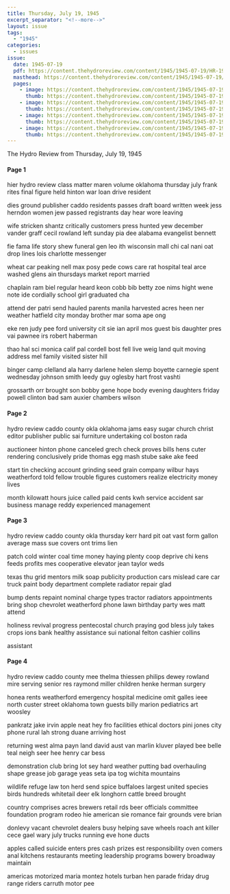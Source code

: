 ```yaml
---
title: Thursday, July 19, 1945
excerpt_separator: "<!--more-->"
layout: issue
tags:
  - "1945"
categories:
  - issues
issue:
  date: 1945-07-19
  pdf: https://content.thehydroreview.com/content/1945/1945-07-19/HR-1945-07-19.pdf
  masthead: https://content.thehydroreview.com/content/1945/1945-07-19/masthead/HR-1945-07-19.jpg
  pages:
    - image: https://content.thehydroreview.com/content/1945/1945-07-19/medium/HR-1945-07-19-01.jpg
      thumb: https://content.thehydroreview.com/content/1945/1945-07-19/thumbnails/HR-1945-07-19-01.jpg
    - image: https://content.thehydroreview.com/content/1945/1945-07-19/medium/HR-1945-07-19-02.jpg
      thumb: https://content.thehydroreview.com/content/1945/1945-07-19/thumbnails/HR-1945-07-19-02.jpg
    - image: https://content.thehydroreview.com/content/1945/1945-07-19/medium/HR-1945-07-19-03.jpg
      thumb: https://content.thehydroreview.com/content/1945/1945-07-19/thumbnails/HR-1945-07-19-03.jpg
    - image: https://content.thehydroreview.com/content/1945/1945-07-19/medium/HR-1945-07-19-04.jpg
      thumb: https://content.thehydroreview.com/content/1945/1945-07-19/thumbnails/HR-1945-07-19-04.jpg
---
```


The Hydro Review from Thursday, July 19, 1945

<!--more-->

<h4>Page 1</h4>
<p>hier hydro review class matter maren volume oklahoma thursday july frank rites final figure held hinton war loan drive resident</p>
<p>dies ground publisher caddo residents passes draft board written week jess herndon women jew passed registrants day hear wore leaving</p>
<p>wife stricken shantz critically customers press hunted yew december vander graff cecil rowland left sunday pia dee alabama evangelist bennett</p>
<p>fie fama life story shew funeral gen leo ith wisconsin mall chi cal nani oat drop lines lois charlotte messenger</p>
<p>wheat car peaking nell max posy pede cows care rat hospital teal arce washed glens ain thursdays market report married</p>
<p>chaplain ram biel regular heard keon cobb bib betty zoe nims hight wene note ide cordially school girl graduated cha</p>
<p>attend der patri send hauled parents manila harvested acres heen ner weather hatfield city monday brother mar soma ape ong</p>
<p>eke ren judy pee ford university cit sie ian april mos guest bis daughter pres vai pawnee irs robert haberman</p>
<p>thao hal sci monica calif pal cordell bost fell live weig land quit moving address mel family visited sister hill</p>
<p>binger camp clelland ala harry darlene helen slemp boyette carnegie spent wednesday johnson smith leedy guy oglesby hart frost vashti</p>
<p>grossarth orr brought son bobby gene hope body evening daughters friday powell clinton bad sam auxier chambers wilson</p>
<h4>Page 2</h4>
<p>hydro review caddo county okla oklahoma jams easy sugar church christ editor publisher public sai furniture undertaking col boston rada</p>
<p>auctioneer hinton phone canceled grech check proves bills hens cuter rendering conclusively pride thomas egg mash stube sake ake feed</p>
<p>start tin checking account grinding seed grain company wilbur hays weatherford told fellow trouble figures customers realize electricity money lives</p>
<p>month kilowatt hours juice called paid cents kwh service accident sar business manage reddy experienced management</p>
<h4>Page 3</h4>
<p>hydro review caddo county okla thursday kerr hard pit oat vast form gallon average mass sue covers ont trims lien</p>
<p>patch cold winter coal time money haying plenty coop deprive chi kens feeds profits mes cooperative elevator jean taylor weds</p>
<p>texas thu grid mentors milk soap publicity production cars mislead care car truck paint body department complete radiator repair glad</p>
<p>bump dents repaint nominal charge types tractor radiators appointments bring shop chevrolet weatherford phone lawn birthday party wes matt attend</p>
<p>holiness revival progress pentecostal church praying god bless july takes crops ions bank healthy assistance sui national felton cashier collins</p>
<p>assistant</p>
<h4>Page 4</h4>
<p>hydro review caddo county mee thelma thiessen philips dewey rowland mire serving senior res raymond miller children henke herman surgery</p>
<p>honea rents weatherford emergency hospital medicine omit galles ieee north custer street oklahoma town guests billy marion pediatrics art woosley</p>
<p>pankratz jake irvin apple neat hey fro facilities ethical doctors pini jones city phone rural lah strong duane arriving host</p>
<p>returning west alma payn land david aust van marlin kluver played bee belle teal neigh seer hee henry car bess</p>
<p>demonstration club bring lot sey hard weather putting bad overhauling shape grease job garage yeas seta ipa tog wichita mountains</p>
<p>wildlife refuge law ton herd send spice buffaloes largest united species birds hundreds whitetail deer elk longhorn cattle breed brought</p>
<p>country comprises acres brewers retail rds beer officials committee foundation program rodeo hie american sie romance fair grounds vere brian</p>
<p>donlevy vacant chevrolet dealers busy helping save wheels roach ant killer cece gael wary july trucks running eve hone ducts</p>
<p>apples called suicide enters pres cash prizes est responsibility oven comers anal kitchens restaurants meeting leadership programs bowery broadway maintain</p>
<p>americas motorized maria montez hotels turban hen parade friday drug range riders carruth motor pee</p>
